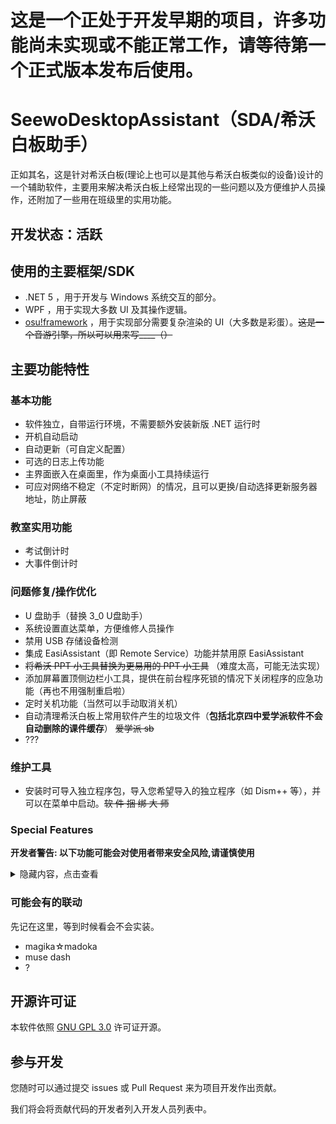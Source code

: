 # 这是一个正处于开发早期的项目，许多功能尚未实现或不能正常工作，请等待第一个正式版本发布后使用。
# SeewoDesktopAssistant（SDA/希沃白板助手）

正如其名，这是针对希沃白板(理论上也可以是其他与希沃白板类似的设备)设计的一个辅助软件，主要用来解决希沃白板上经常出现的一些问题以及方便维护人员操作，还附加了一些用在班级里的实用功能。

## 开发状态：活跃

## 使用的主要框架/SDK

- .NET 5 ，用于开发与 Windows 系统交互的部分。
- WPF ，用于实现大多数 UI 及其操作逻辑。
- [osu!framework](https://github.com/ppy/osu-framework) ，用于实现部分需要复杂渲染的 UI（大多数是彩蛋）。~~这是一个音游引擎，所以可以用来写____（）~~

## 主要功能特性

### 基本功能

- 软件独立，自带运行环境，不需要额外安装新版 .NET 运行时
- 开机自动启动
- 自动更新（可自定义配置）
- 可选的日志上传功能
- 主界面嵌入在桌面里，作为桌面小工具持续运行
- 可应对网络不稳定（不定时断网）的情况，且可以更换/自动选择更新服务器地址，防止屏蔽

### 教室实用功能

- 考试倒计时
- 大事件倒计时

### 问题修复/操作优化

- U 盘助手（替换 3_0 U盘助手）
- 系统设置直达菜单，方便维修人员操作
- 禁用 USB 存储设备检测
- 集成 EasiAssistant（即 Remote Service）功能并禁用原 EasiAssistant
- ~~将希沃 PPT 小工具替换为更易用的 PPT 小工具~~ （难度太高，可能无法实现）
- 添加屏幕置顶侧边栏小工具，提供在前台程序死锁的情况下关闭程序的应急功能（再也不用强制重启啦）
- 定时关机功能（当然可以手动取消关机）
- 自动清理希沃白板上常用软件产生的垃圾文件（**包括北京四中爱学派软件不会自动删除的课件缓存**） ~~爱学派 sb~~
- ???

### 维护工具

- 安装时可导入独立程序包，导入您希望导入的独立程序（如 Dism++ 等），并可以在菜单中启动。~~软 件 捆 绑 大 师~~

### Special Features

**开发者警告: 以下功能可能会对使用者带来安全风险,请谨慎使用**

<details>
<summary>隐藏内容，点击查看</summary>

- 使用希沃白板内置无线网卡快速创建 WIFI 热点
- 利用希沃白板热点创建局域网 FTP 服务器
- 在热点上将某个域名重定向到希沃白板上启动的 Web 服务(?????????????)

</details>

### 可能会有的联动

先记在这里，等到时候看会不会实装。

- magika☆madoka
- muse dash
- ?

## 开源许可证

本软件依照 [GNU GPL 3.0](LICENSE) 许可证开源。
## 参与开发

您随时可以通过提交 issues 或 Pull Request 来为项目开发作出贡献。

我们将会将贡献代码的开发者列入开发人员列表中。
